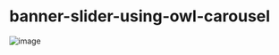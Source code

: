 # banner-slider-using-owl-carousel
![image](https://github.com/Bibhuti4086mukhiya/banner-slider-using-owl-carousel/assets/60459622/cb17c200-ac82-49cf-9c3e-8699b58b05bf)
